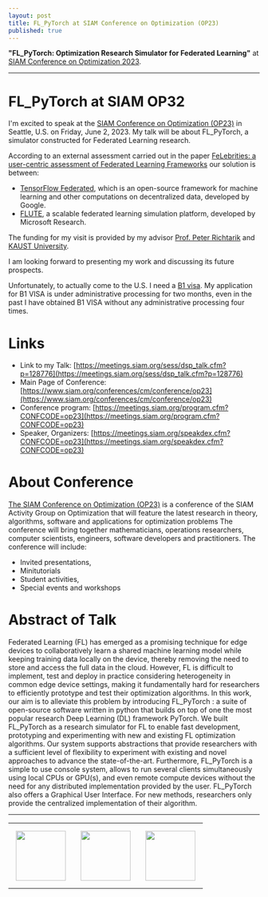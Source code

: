 ```yaml
---
layout: post
title: FL_PyTorch at SIAM Conference on Optimization (OP23)
published: true
---
```


**"FL_PyTorch: Optimization Research Simulator for Federated Learning"** at [SIAM Conference on Optimization 2023](https://www.siam.org/conferences/cm/conference/op23).

---

# FL_PyTorch at SIAM OP32

I'm excited to speak at the [SIAM Conference on Optimization (OP23)](https://www.siam.org/conferences/cm/conference/op23) in Seattle, U.S. on Friday, June 2, 2023. My talk will be about FL_PyTorch, a simulator constructed for Federated Learning research. 

According to an external assessment carried out in the paper [FeLebrities: a user-centric assessment of Federated Learning Frameworks](https://www.techrxiv.org/articles/preprint/FeLebrities_a_user-centric_assessment_of_Federated_Learning_frameworks/21263013) our solution is between:

* [TensorFlow Federated](https://www.tensorflow.org/federated), which is an open-source framework for machine learning and other computations on decentralized data, developed by Google.
* [FLUTE](https://www.microsoft.com/en-us/research/blog/flute-a-scalable-federated-learning-simulation-platform/), a scalable federated learning simulation platform, developed by Microsoft Research. 

The funding for my visit is provided by my advisor [Prof. Peter Richtarik](https://richtarik.org/) and [KAUST University](https://www.kaust.edu.sa/). 

I am looking forward to presenting my work and discussing its future prospects.

Unfortunately, to actually come to the U.S. I need a [B1 visa](https://travel.state.gov/content/travel/en/us-visas/tourism-visit/visitor.html). My application for B1 VISA is under administrative processing for two months, even in the past I have obtained B1 VISA without any administrative processing four times.

# Links

* Link to my Talk: [https://meetings.siam.org/sess/dsp_talk.cfm?p=128776](https://meetings.siam.org/sess/dsp_talk.cfm?p=128776)
* Main Page of Conference: [https://www.siam.org/conferences/cm/conference/op23](https://www.siam.org/conferences/cm/conference/op23)
* Conference program: [https://meetings.siam.org/program.cfm?CONFCODE=op23](https://meetings.siam.org/program.cfm?CONFCODE=op23)
* Speaker, Organizers: [https://meetings.siam.org/speakdex.cfm?CONFCODE=op23](https://meetings.siam.org/speakdex.cfm?CONFCODE=op23)

# About Conference

[The SIAM Conference on Optimization (OP23)](https://www.siam.org/conferences/cm/conference/op23) is a conference of the SIAM Activity Group on Optimization that will feature the latest research in theory, algorithms, software and applications for optimization problems
The conference will bring together mathematicians, operations researchers, computer scientists, engineers, software developers and practitioners. The conference will include:

* Invited presentations,
* Minitutorials
* Student activities, 
* Special events and workshops

# Abstract of Talk

Federated Learning (FL) has emerged as a promising technique for edge devices to collaboratively learn a shared machine learning model while keeping training data locally on the device, thereby removing the need to store and access the full data in the cloud. However, FL is difficult to implement, test and deploy in practice considering heterogeneity in common edge device settings, making it fundamentally hard for researchers to efficiently prototype and test their optimization algorithms. In this work, our aim is to alleviate this problem by introducing FL_PyTorch : a suite of open-source software written in python that builds on top of one the most popular research Deep Learning (DL) framework PyTorch. We built FL_PyTorch as a research simulator for FL to enable fast development, prototyping and experimenting with new and existing FL optimization algorithms. Our system supports abstractions that provide researchers with a sufficient level of flexibility to experiment with existing and novel approaches to advance the state-of-the-art. Furthermore, FL_PyTorch is a simple to use console system, allows to run several clients simultaneously using local CPUs or GPU(s), and even remote compute devices without the need for any distributed implementation provided by the user. FL_PyTorch also offers a Graphical User Interface. For new methods, researchers only provide the centralized implementation of their algorithm.

---

<table>
<tr>
<td style="padding: 15px"> <img height="100px" src="https://burlachenkok.github.io/materials/KAUST-logo.png"/> </td> 
<td style="padding: 15px"> <img height="100px" src="https://burlachenkok.github.io/materials/siam-logo-black.png"/> </td> 
<td style="padding: 15px"> <img height="100px" src="https://burlachenkok.github.io/materials/SDAIA-Logo-2.png"/> </td> 
</tr>
</table>
